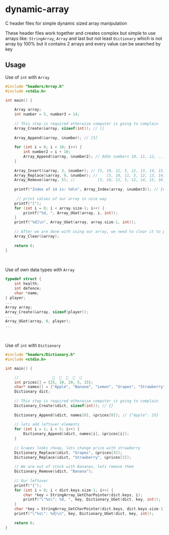 
# dynamic-array
C header files for simple dynamic sized array manipulation

These header files work together and creates complex but simple to use arrays like: `StringArray`, `Array` and last but not least `Dictionary` which is not array by 100% but it contains 2 arrays and every value can be searched by key

## Usage
Use of `int` with `Array`
```c
#include "headers/Array.h"
#include <stdio.h>

int main() {
	
	Array array;
	int number = 5, number3 = 14;
	
	// This step is required otherwise computer is going to complain
	Array_Create(&array, sizeof(int)); // []
	
	Array_Append(&array, &number); // [5]
	
	for (int i = 0; i < 10; i++) {
		int number2 = i + 10;
		Array_Append(&array, &number2); // Adds numbers 10, 11, 12, ..., 19 to our array
	}
	
	Array_Insert(&array, 3, &number); // [5, 10, 11, 5, 12, 13, 14, 15, 16, 17, 18, 19]
	Array_Replace(&array, 9, &number); //    [5, 10, 11, 5, 12, 13, 14, 15, 16, 5, 18, 19]
	Array_Remove(&array, 5); //          [5, 10, 11, 5, 12, 14, 15, 16, 5, 18, 19]
	
	printf("Index of 14 is: %d\n", Array_Index(array, &number3)); // Index of 14 is: 5
	 
	 // print values of our array in nice way
	printf("[");
	for (int i = 0; i < array.size-1; i++) {
		printf("%d, ", Array_UGet(array, i, int));
	}
	printf("%d]\n", Array_UGet(array, array.size-1, int));
	
	// After we are done with using our array, we need to clear it to prevent memory leaks
	Array_Clear(&array);
	
	return 0;
}
```
<br>

Use of own data types with `Array`
```c
typedef struct {
	int health;
	int defence;
	char *name;
} player;
...
Array array;
Array_Create(&array, sizeof(player));
...
Array_UGet(array, 0, player);
...
```
<br>

Use of `int` with `Dictionary`

```c
#include "headers/Dictionary.h"
#include <stdio.h>

int main() {

	//               🍎  🍌  🍋  🍇  🍓
	int prices[] = {25, 10, 20, 5, 15};
	char* names[] = {"Apple", "Banana", "Lemon", "Grapes", "Strawberry"};
	Dictionary dict;
	
	// This step is required otherwise computer is going to complain
	Dictionary_Create(&dict, sizeof(int)); // {}
	
	Dictionary_Append(&dict, names[0], &prices[0]); // {"Apple": 25}
	
	// lets add leftover elements
	for (int i = 1; i < 5; i++) {
		Dictionary_Append(&dict, names[i], &prices[i]);
	}
	
	// Grapes looks cheap, lets change price with strawberry
	Dictionary_Replace(&dict, "Grapes", &prices[4]);
	Dictionary_Replace(&dict, "Strawberry", &prices[3]);
	
	// We are out of stock with Bananas, lets remove them
	Dictionary_Remove(&dict, "Banana");
	
	// Our leftover
	printf("{");
	for (int i = 0; i < dict.keys.size-1; i++) {
		char *key = StringArray_GetCharPointer(dict.keys, i);
		printf("\"%s\": %d, ", key, Dictionary_UGet(dict, key, int));
	}
	char *key = StringArray_GetCharPointer(dict.keys, dict.keys.size-1);
	printf("\"%s\": %d}\n", key, Dictionary_UGet(dict, key, int));
	
	return 0;
}
```

